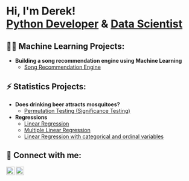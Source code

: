<h1>Hi, I'm Derek! <br/><a href="https://github.com/drkwwh21">Python Developer</a> & <a href="https://www.linkedin.com/in/drkwwh21/">Data Scientist</a>

<h2>👨‍💻 Machine Learning Projects:</h2>

- <b>Building a song recommendation engine using Machine Learning</b>
  - [Song Recommendation Engine](https://github.com/drkwwh21/SongRecommendationEngine)

<h2>⚡ Statistics Projects:</h2>

- <b>Does drinking beer attracts mosquitoes?</b>
  - [Permutation Testing (Significance Testing)](https://github.com/drkwwh21/PermutationTesting)
- <b>Regressions</b>
  - [Linear Regression](https://github.com/drkwwh21/LinearRegression)
  - [Multiple Linear Regression](https://github.com/drkwwh21/MultipleLinearRegression)
  - [Linear Regression with categorical and ordinal variables](https://github.com/drkwwh21/LinearRegressionWithCategoricalVariables)
 
<h2> 🤳 Connect with me:</h2>

[<img align="left" alt="JoshMadakor | LinkedIn" width="22px" src="https://cdn.jsdelivr.net/npm/simple-icons@v3/icons/linkedin.svg" />][linkedin]
[<img align="left" alt="JoshMadakor | Instagram" width="22px" src="https://cdn.jsdelivr.net/npm/simple-icons@v3/icons/instagram.svg" />][instagram]

[instagram]: https://www.instagram.com/derekwwh/
[linkedin]: https://www.linkedin.com/in/drkwwh21/

<!--
**joshmadakor1/joshmadakor1** is a ✨ _special_ ✨ repository because its `README.md` (this file) appears on your GitHub profile.

Here are some ideas to get you started:

- 🔭 I’m currently working on ...
- 🌱 I’m currently learning ...
- 👯 I’m looking to collaborate on ...
- 🤔 I’m looking for help with ...
- 💬 Ask me about ...
- 📫 How to reach me: ...
- 😄 Pronouns: ...
- ⚡ Fun fact: ...
-->
